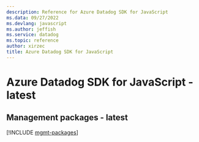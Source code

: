 ```yaml
---
description: Reference for Azure Datadog SDK for JavaScript
ms.data: 09/27/2022
ms.devlang: javascript
ms.author: jeffish
ms.service: datadog
ms.topic: reference
author: xirzec
title: Azure Datadog SDK for JavaScript
---
```

# Azure Datadog SDK for JavaScript - latest

## Management packages - latest
[!INCLUDE [mgmt-packages](datadog-mgmt-index.md)]